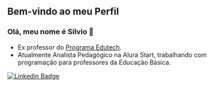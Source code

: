 ## Bem-vindo ao meu Perfil
### Olá, meu nome é Silvio 👋

- Ex professor do [Programa Edutech](https://www.educacao.pr.gov.br/programacao).
- Atualmente Analista Pedagógico na Alura Start, trabalhando com programação para professores da Educação Básica.

[![Linkedin Badge](https://img.shields.io/badge/-LinkedIn-blue?style=flat-square&logo=Linkedin&logoColor=white&link=https://www.linkedin.com/in/silviojr/)](https://www.linkedin.com/in/silviojr/)
